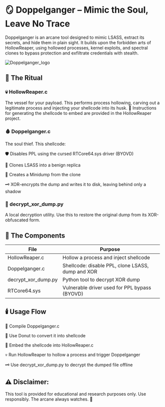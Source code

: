 # 🪞 Doppelganger – Mimic the Soul, Leave No Trace
Doppelganger is an arcane tool designed to mimic LSASS, extract its secrets, and hide them in plain sight. It builds upon the forbidden arts of HollowReaper, using hollowed processes, kernel exploits, and spectral clones to bypass protection and exfiltrate credentials with stealth.

![Doppelganger_logo](https://github.com/user-attachments/assets/dc6f30fb-3f7d-41aa-9455-5d7d77717fb8)

## 📜 The Ritual
### 💀 HollowReaper.c
The vessel for your payload. This performs process hollowing, carving out a legitimate process and injecting your shellcode into its husk.
🔧 Instructions for generating the shellcode to embed are provided in the HollowReaper project.

### 🩸 Doppelganger.c
The soul thief. This shellcode:

🛡️ Disables PPL using the cursed RTCore64.sys driver (BYOVD)

🧬 Clones LSASS into a benign replica

💾 Creates a Minidump from the clone

🗝️ XOR-encrypts the dump and writes it to disk, leaving behind only a shadow

### 🔐 decrypt_xor_dump.py
A local decryption utility. Use this to restore the original dump from its XOR-obfuscated form.

## 🧪 The Components
| File | Purpose |
|------|---------|
| HollowReaper.c |	Hollow a process and inject shellcode |
| Doppelganger.c | Shellcode: disable PPL, clone LSASS, dump and XOR |
| decrypt_xor_dump.py | Python tool to decrypt XOR dump |
| RTCore64.sys | Vulnerable driver used for PPL bypass (BYOVD) |

## 🕯️ Usage Flow
🔨 Compile Doppelganger.c

🧪 Use Donut to convert it into shellcode

🧿 Embed the shellcode into HollowReaper.c

💀 Run HollowReaper to hollow a process and trigger Doppelganger

🗝️ Use decrypt_xor_dump.py to decrypt the dumped file offline

## ⚠️ Disclaimer:
This tool is provided for educational and research purposes only. Use responsibly. The arcane always watches. 🧿
